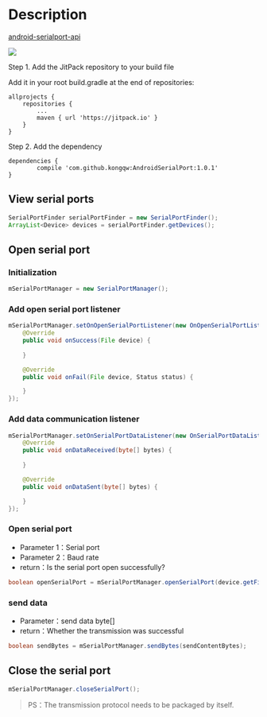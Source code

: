 # Description

[android-serialport-api](https://code.google.com/archive/p/android-serialport-api/)

[![](https://jitpack.io/v/kongqw/AndroidSerialPort.svg)](https://jitpack.io/#kongqw/AndroidSerialPort)

Step 1. Add the JitPack repository to your build file

Add it in your root build.gradle at the end of repositories:

``` Gradle
allprojects {
    repositories {
        ...
        maven { url 'https://jitpack.io' }
    }
}
```

Step 2. Add the dependency

``` Gradle
dependencies {
        compile 'com.github.kongqw:AndroidSerialPort:1.0.1'
}
```

## View serial ports

``` Java
SerialPortFinder serialPortFinder = new SerialPortFinder();
ArrayList<Device> devices = serialPortFinder.getDevices();
```

## Open serial port

### Initialization

``` Java
mSerialPortManager = new SerialPortManager();
```

### Add open serial port listener

``` Java
mSerialPortManager.setOnOpenSerialPortListener(new OnOpenSerialPortListener() {
    @Override
    public void onSuccess(File device) {
        
    }

    @Override
    public void onFail(File device, Status status) {

    }
});
```

### Add data communication listener

``` Java
mSerialPortManager.setOnSerialPortDataListener(new OnSerialPortDataListener() {
    @Override
    public void onDataReceived(byte[] bytes) {
        
    }

    @Override
    public void onDataSent(byte[] bytes) {

    }
});
```

### Open serial port

- Parameter 1：Serial port
- Parameter 2：Baud rate
- return：Is the serial port open successfully?

``` Java
boolean openSerialPort = mSerialPortManager.openSerialPort(device.getFile(), 115200);
```

### send data

- Parameter：send data byte[]
- return：Whether the transmission was successful

``` Java
boolean sendBytes = mSerialPortManager.sendBytes(sendContentBytes);
```

## Close the serial port

``` Java
mSerialPortManager.closeSerialPort();
```

> PS：The transmission protocol needs to be packaged by itself.
